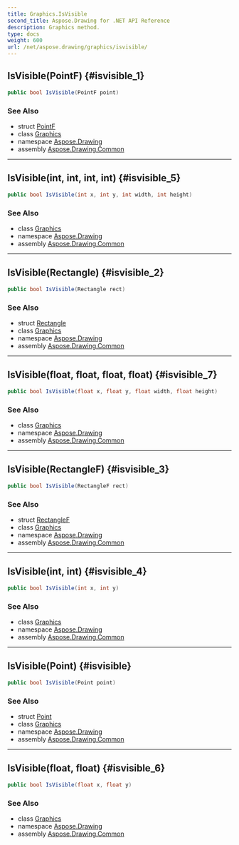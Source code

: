 ```yaml
---
title: Graphics.IsVisible
second_title: Aspose.Drawing for .NET API Reference
description: Graphics method. 
type: docs
weight: 600
url: /net/aspose.drawing/graphics/isvisible/
---
```

## IsVisible(PointF) {#isvisible_1}

```csharp
public bool IsVisible(PointF point)
```

### See Also

* struct [PointF](../../pointf/)
* class [Graphics](../)
* namespace [Aspose.Drawing](../../graphics/)
* assembly [Aspose.Drawing.Common](../../../)

---

## IsVisible(int, int, int, int) {#isvisible_5}

```csharp
public bool IsVisible(int x, int y, int width, int height)
```

### See Also

* class [Graphics](../)
* namespace [Aspose.Drawing](../../graphics/)
* assembly [Aspose.Drawing.Common](../../../)

---

## IsVisible(Rectangle) {#isvisible_2}

```csharp
public bool IsVisible(Rectangle rect)
```

### See Also

* struct [Rectangle](../../rectangle/)
* class [Graphics](../)
* namespace [Aspose.Drawing](../../graphics/)
* assembly [Aspose.Drawing.Common](../../../)

---

## IsVisible(float, float, float, float) {#isvisible_7}

```csharp
public bool IsVisible(float x, float y, float width, float height)
```

### See Also

* class [Graphics](../)
* namespace [Aspose.Drawing](../../graphics/)
* assembly [Aspose.Drawing.Common](../../../)

---

## IsVisible(RectangleF) {#isvisible_3}

```csharp
public bool IsVisible(RectangleF rect)
```

### See Also

* struct [RectangleF](../../rectanglef/)
* class [Graphics](../)
* namespace [Aspose.Drawing](../../graphics/)
* assembly [Aspose.Drawing.Common](../../../)

---

## IsVisible(int, int) {#isvisible_4}

```csharp
public bool IsVisible(int x, int y)
```

### See Also

* class [Graphics](../)
* namespace [Aspose.Drawing](../../graphics/)
* assembly [Aspose.Drawing.Common](../../../)

---

## IsVisible(Point) {#isvisible}

```csharp
public bool IsVisible(Point point)
```

### See Also

* struct [Point](../../point/)
* class [Graphics](../)
* namespace [Aspose.Drawing](../../graphics/)
* assembly [Aspose.Drawing.Common](../../../)

---

## IsVisible(float, float) {#isvisible_6}

```csharp
public bool IsVisible(float x, float y)
```

### See Also

* class [Graphics](../)
* namespace [Aspose.Drawing](../../graphics/)
* assembly [Aspose.Drawing.Common](../../../)



